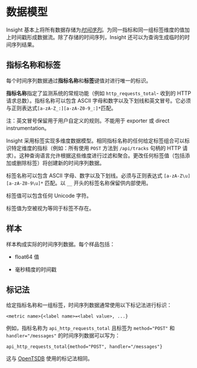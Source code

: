 # 数据模型

Insight 基本上将所有数据存储为[*时间序列*](https://en.wikipedia.org/wiki/Time_series)。为同一指标和同一组标签维度的值加上时间戳形成数据流。除了存储的时间序列，Insight 还可以为查询生成临时的时间序列结果。

## 指标名称和标签

每个时间序列数据通过**指标名称**和**标签**键值对进行唯一的标识。

**指标名称**指定了监测系统的常规功能（例如 `http_requests_total`- 收到的 HTTP 请求总数）。指标名称可以包含 ASCII 字母和数字以及下划线和英文冒号。它必须与正则表达式`[a-zA-Z_:][a-zA-Z0-9_:]*`匹配。

注：英文冒号保留用于用户自定义的规则。不能用于 exporter 或 direct instrumentation。

Insight 采用标签实现多维度数据模型。相同指标名称的任何给定标签组合可以标识特定维度的指标（例如：所有使用 `POST` 方法到 `/api/tracks` 句柄的 HTTP 请求）。这种查询语言允许根据这些维度进行过滤和聚合。更改任何标签值（包括添加或删除标签）将创建新的时间序列数据。

标签名称可以包含 ASCII 字母、数字以及下划线。必须与正则表达式 `[a-zA-Z\u][a-zA-Z0-9\u]*` 匹配。以 `__` 开头的标签名称保留供内部使用。

标签值可以包含任何 Unicode 字符。

标签值为空被视为等同于标签不存在。

## 样本

样本构成实际的时间序列数据。每个样品包括：

- float64 值

- 毫秒精度的时间戳

## 标记法

给定指标名称和一组标签，时间序列数据通常使用以下标记法进行标识：

```
<metric name>{<label name>=<label value>, ...}
```

例如，指标名称为 `api_http_requests_total` 且标签为 `method="POST"` 和 `handler="/messages"` 的时间序列数据可以写为：

```
api_http_requests_total{method="POST", handler="/messages"}
```

这与 [OpenTSDB](http://opentsdb.net/) 使用的标记法相同。